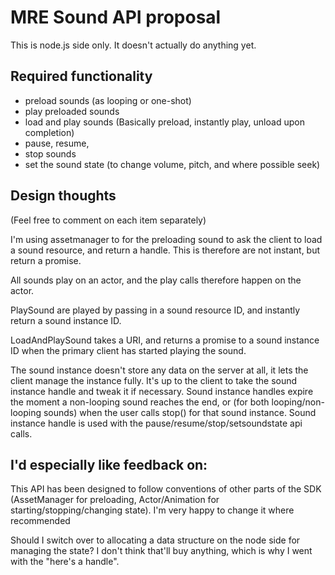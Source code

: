 # MRE Sound API proposal

This is node.js side only. It doesn't actually do anything yet.

## Required functionality
* preload sounds (as looping or one-shot)
* play preloaded sounds
* load and play sounds (Basically preload, instantly play, unload upon completion)
* pause, resume, 
* stop sounds 
* set the sound state (to change volume, pitch, and where possible seek)

## Design thoughts

(Feel free to comment on each item separately)

I'm using assetmanager to for the preloading sound to ask the client to load a sound resource, and return a handle. This is therefore are not instant, but return a promise.

All sounds play on an actor, and the play calls therefore happen on the actor.

PlaySound are played by passing in a sound resource ID, and instantly return a sound instance ID.

LoadAndPlaySound takes a URI, and returns a promise to a sound instance ID when the primary client has started playing the sound.

The sound instance doesn't store any data on the server at all, it lets the client manage the instance fully. It's up to the client to take the sound instance handle and tweak it if necessary. Sound instance handles expire the moment a non-looping sound reaches the end, or (for both looping/non-looping sounds) when the user calls stop() for that sound instance. 
Sound instance handle is used with the pause/resume/stop/setsoundstate api calls.


## I'd especially like feedback on:

This API has been designed to follow conventions of other parts of the SDK (AssetManager for preloading,  Actor/Animation for starting/stopping/changing state). I'm very happy to change it where recommended

Should I switch over to allocating a data structure on the node side for managing the state? I don't think that'll buy anything, which is why I went with the "here's a handle".
